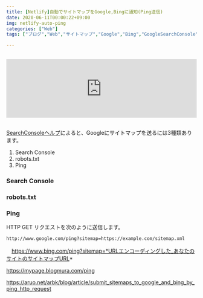 ```yaml
---
title: [Netlify]自動でサイトマップをGoogle,Bingに通知(Ping送信)
date: 2020-06-11T00:00:22+09:00
img: netlify-auto-ping
categories: ["Web"]
tags: ["ブログ","Web","サイトマップ","Google","Bing","GoogleSearchConsole"]

---
```




<iframe style="width:100%;height:155px;margin:15px 0;max-width:680px;" src="https://hatenablog-parts.com/embed?url=https%3A%2F%2Fsupport.google.com%2Fwebmasters%2Fanswer%2F183668%3Fhl%3Dja%23addsitemap" frameborder="0" scrolling="no"></iframe>

[SearchConsoleヘルプ](https://support.google.com/webmasters/answer/183668?hl=ja#addsitemap)によると、Googleにサイトマップを送るには3種類あります。

1. Search Console
2. robots.txt
3. Ping

### Search Console



### robots.txt



### Ping

HTTP GET リクエストを次のように送信します。

```html
http://www.google.com/ping?sitemap=https://example.com/sitemap.xml
```

　https://www.bing.com/ping?sitemap=*URLエンコーディングした_あなたのサイトのサイトマップURL*

https://mypage.blogmura.com/ping

https://aruo.net/arbk/blog/article/submit_sitemaps_to_google_and_bing_by_ping_http_request